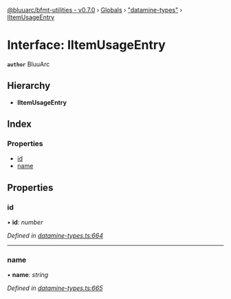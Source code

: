[@bluuarc/bfmt-utilities - v0.7.0](../README.md) › [Globals](../globals.md) › ["datamine-types"](../modules/_datamine_types_.md) › [IItemUsageEntry](_datamine_types_.iitemusageentry.md)

# Interface: IItemUsageEntry

**`author`** BluuArc

## Hierarchy

* **IItemUsageEntry**

## Index

### Properties

* [id](_datamine_types_.iitemusageentry.md#id)
* [name](_datamine_types_.iitemusageentry.md#name)

## Properties

###  id

• **id**: *number*

*Defined in [datamine-types.ts:664](https://github.com/BluuArc/bfmt-utilities/blob/master/src/datamine-types.ts#L664)*

___

###  name

• **name**: *string*

*Defined in [datamine-types.ts:665](https://github.com/BluuArc/bfmt-utilities/blob/master/src/datamine-types.ts#L665)*
